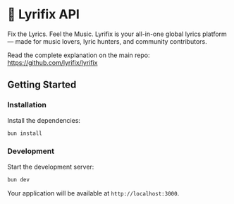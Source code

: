 # 🎵 Lyrifix API

Fix the Lyrics. Feel the Music. Lyrifix is your all-in-one global lyrics platform — made for music lovers, lyric hunters, and community contributors.

Read the complete explanation on the main repo: <https://github.com/lyrifix/lyrifix>

## Getting Started

### Installation

Install the dependencies:

```bash
bun install
```

### Development

Start the development server:

```bash
bun dev
```

Your application will be available at `http://localhost:3000`.
